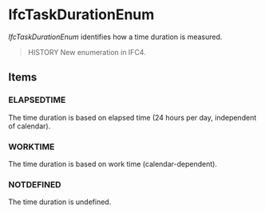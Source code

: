 # IfcTaskDurationEnum

_IfcTaskDurationEnum_ identifies how a time duration is measured.
<!-- end of short definition -->


> HISTORY New enumeration in IFC4.

## Items

### ELAPSEDTIME
The time duration is based on elapsed time (24 hours per day, independent of calendar).

### WORKTIME
The time duration is based on work time (calendar-dependent).

### NOTDEFINED
The time duration is undefined.

